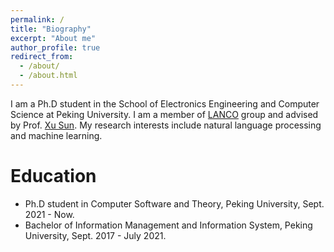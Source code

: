 ```yaml
---
permalink: /
title: "Biography"
excerpt: "About me"
author_profile: true
redirect_from: 
  - /about/
  - /about.html
---
```


I am a Ph.D student in the School of Electronics Engineering and Computer Science at Peking University. I am a member of [LANCO](https://lancopku.github.io) group and advised by Prof. [Xu Sun](https://xusun.org). My research interests include natural language processing and machine learning.

Education
======
* Ph.D student in Computer Software and Theory, Peking University, Sept. 2021 - Now. 
* Bachelor of Information Management and Information System, Peking University, Sept. 2017 - July 2021.
